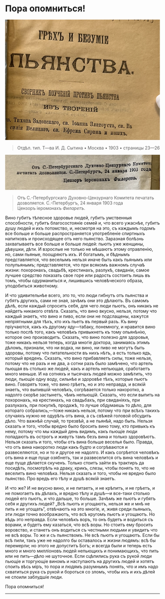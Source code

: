 # Пора опомниться!

![грех и безумие пьянства 1903](../assets/sin_and_insanity_of_wine_1903_inner.png)

> Отдѣл. тип. Т—ва И. Д. Сытина • Москва • 1903 • страницы 23—26

![Православная церковь активно борется с грехом винопития](../assets/sinod_permit_1903_01_24.png)

> Отъ С.-Петербургскаго Духовно-Цензурнаго Комитета печатать дозволяется. С.-Петербургъ, 24 января 1903 года <br> Цензоръ іеромонахъ *Филаретъ*.

<!-- страница 23. -->

Вино губитъ тѣлесное здоровье людей, губитъ умственныя способности, губитъ благосостояніе семей и, что всего ужаснѣе, губитъ душу людей и ихъ потомство, и, несмотря на это, съ каждымъ годомъ все больше и больше распространяется употребленіе спиртныхъ напитковъ и происходящее отъ него пьянство. Заразная болѣзнь захватываетъ все больше и больше людей: пьютъ уже женщины, дѣвушки, дѣти. И взрослые не только не мѣшаютъ этому отравленію, но, сами пьяные, поощряютъ ихъ. И богатымъ, и бѣднымъ представляется, что веселымъ нельзя иначе быть какъ пьянымъ или полупьянымъ; представляется, что при всякомъ важномъ случаѣ жизни: похоронахъ, свадьбѣ, крестинахъ, разлукѣ, свиданіи, самое лучшее средство показать свое горе или радость состоитъ лишь въ томъ, чтобы одурманиться и, лишив<!-- страница 24. -->шись человѣческого образа, уподобиться животному.

И что удивительнѣе всего, это то, что люди гибнутъ отъ пьянства и губятъ другихъ, сами не зная, зачѣмъ они это дѣлаютъ. Въ самомъ дѣлѣ, если каждый спроситъ себя, для чего люди пьютъ, онъ никакъ не найдетъ никакого отвѣта. Сказать, что вино вкусно, нельзя, потому что каждый знаетъ, что вино и пиво, если они не подслащены, кажутся непріятными для тѣхъ, кто ихъ пьетъ въ первый разъ. Къ вину пріучаются, какъ къ другому яду—табаку, понемногу, и нравится вино только послѣ того, какъ человѣкъ привыкнетъ къ тому опьянѣнію, которое оно производитъ. Сказать, что вино полезно для здоровья, тоже никакъ нельзя теперь, когда многіе доктора, занимаясь этимъ дѣломъ, признали, что ни водка, ни вино, ни пиво не могутъ быть здоровы, потому что питательности въ нихъ нѣтъ, а есть только ядъ, который вреденъ. Сказать, что вино прибавляетъ силы, тоже нельзя, потому что не разъ и не два, а сотни разъ было замѣчено, что артель пьющая въ столько же людей, какъ и артель непьющая, сработаетъ много меньше. И на сотняхъ и тысячахъ людей можно замѣтить, что люди, пьющіе одну воду, сильнѣе и здоровѣе тѣхъ, которые пьютъ вино. Говорятъ тоже, что вино грѣетъ, но и это неправда, и всякій знаетъ, что выпившій человѣкъ, согрѣвается только накоротко, а надолго скорѣе застынетъ, чѣмъ непьющій. Сказать, что если выпить на похоронахъ, на крестинахъ, на свадьбахъ, при свиданіяхъ, при разлукахъ, при покупкѣ, продажѣ, то лучше <!-- страница 25. --> обдумаешь то дѣло, для котораго собрались,—тоже никакъ нельзя, потому что при всѣхъ такихъ случаяхъ нужно не одурѣть отъ вина, а съ свѣжей головой обсудить дѣло. Что важнѣй случай, то трезвѣй, а не пьянѣй, надо быть. Нельзя сказать и того, чтобы вредно было бросить вино тому, кто привыкъ къ нему, потому что мы каждый день видимъ, какъ пьющіе люди попадаютъ въ острогъ и живутъ тамъ безъ вина и только здоровѣютъ. Нельзя сказать и того, чтобы отъ вина больше веселья было. Правда, что отъ вина накоротко люди какъ будто и согрѣваются и развеселяются, но и то и другое не надолго. И какъ согрѣется человѣкъ отъ вина и еще пуще озябнетъ, так и развеселится отъ вина человѣкъ и еще пуще дѣлается скученъ. Только стоитъ зайти въ трактиръ да посидѣть, посмотрѣть на драку, крикъ, слезы, чтобы понять то, что не веселитъ вино человѣка. Нельзя сказать и того, чтобы не вредно было пьянство. Про вредъ его тѣлу и душѣ всякій знаетъ.

И что же? И не вкусно вино, и не питаетъ, и не крѣпитъ, и не грѣетъ, и не помогаетъ въ дѣлахъ, и вредно тѣлу и душѣ—и все-таки столько людей его пьютъ, и что дальше, то больше. Зачѣмъ же пьютъ и губятъ себя и другихъ людей? „Всѣ пьютъ и угощаютъ, нельзя же и мнѣ не пить и не угощать“, отвѣчаютъ на это многіе, и, живя среди пьяныхъ, эти люди точно воображаютъ, что всѣ кругомъ пьютъ и угощаютъ. Но вѣдь это неправда. Если человѣкъ воръ, то онъ будетъ и водиться съ ворами, и будетъ ему казаться, что всѣ воры. Но стоитъ ему бросить воровство, и <!-- страница 26. -->станетъ онъ водиться съ честными людьми и увидитъ что не всѣ воры. То же и съ пьянствомъ. Не всѣ пьютъ и угощаютъ. Если бы всѣ пили, такъ уже не надолго бы оставалось и жизни людямъ: всѣ бы перемерли; но этого не допуститъ Богъ; и всегда были и теперь есть много и много милліоновъ людей непьющихъ и понимающихъ, что пить или не пить—дѣло не шуточное. Если сцѣпились рука съ рукой люди пьющіе и торгующіе виномъ и наступаютъ на другихъ людей и хотятъ споить вѣсь міръ, то пора и людямъ разумнымъ понять, что и имъ надо схватиться рука съ рукой и бороться со зломъ, чтобы ихъ и ихъ дѣтей не споили заблудшіе люди.

Пора опомниться!

-----